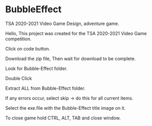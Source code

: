 # BubbleEffect

TSA 2020-2021 Video Game Design, adventure game.

Hello, This project was created for the TSA 2020-2021 Video Game competition.

Click on code button.

Download the zip file, Then wait for download to be complete.

Look for Bubble-Effect folder.

Double Click

Extract ALL from Bubble-Effect folder.

If any errors occur, select skip -> do this for all current items.

Select the exe.file with the Bubble-Effect title image on it.

To close game hold CTRL, ALT, TAB and close window.
